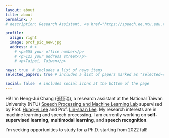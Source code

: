 ```yaml
---
layout: about
title: about
permalink: /
# description: Research Assistant, <a href="https://speech.ee.ntu.edu.tw/~hylee/" target="_blank" rel="noopener">Speech Processing and Machine Learning Lab</a>, National Taiwan University.

profile:
  align: right
  image: prof_pic_new.jpg
  address: # >
    # <p>555 your office number</p>
    # <p>123 your address street</p>
    # <p>Taipei, Taiwan</p>

news: true  # includes a list of news items
selected_papers: true # includes a list of papers marked as "selected={true}"

social: false  # includes social icons at the bottom of the page
---
```


Hi! I'm Heng-Jui Chang (張恆瑞), a research assistant at the National Taiwan University (NTU) <a href="https://twitter.com/ntu_spml" target="_blank" rel="noopener">Speech Processing and Machine Learning Lab</a> supervised by Prof. <a href="https://speech.ee.ntu.edu.tw/~hylee/" target="_blank" rel="noopener">Hung-yi Lee</a> and Prof. <a href="http://speech.ee.ntu.edu.tw/previous_version/lslNew.htm" target="_blank" rel="noopener">Lin-shan Lee</a>.
My research interests are in machine learning and speech processing.
I am currently working on **self-supervised learning**, **multimodal learning**, and **speech recognition**.

<!-- I received my B.S. degree in Electrical Engineering from NTU in Jun 2021. -->
<!-- I was an undergraduate researcher at the <a href="https://speech.ee.ntu.edu.tw/" target="_blank" rel="noopener">Speech Processing Lab</a> supervised by Prof. <a href="http://speech.ee.ntu.edu.tw/previous_version/lslNew.htm" target="_blank" rel="noopener">Lin-shan Lee</a> and Prof. <a href="https://speech.ee.ntu.edu.tw/~hylee/" target="_blank" rel="noopener">Hung-yi Lee</a> from Mar 2019 to Jun 2021. -->

I'm seeking opportunities to study for a Ph.D. starting from 2022 fall!

